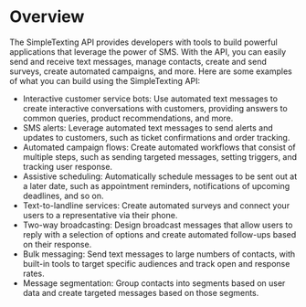 # Overview

The SimpleTexting API provides developers with tools to build powerful
applications that leverage the power of SMS. With the API, you can easily send
and receive text messages, manage contacts, create and send surveys, create
automated campaigns, and more. Here are some examples of what you can build
using the SimpleTexting API:

- Interactive customer service bots: Use automated text messages to create
  interactive conversations with customers, providing answers to common
  queries, product recommendations, and more.
- SMS alerts: Leverage automated text messages to send alerts and updates to
  customers, such as ticket confirmations and order tracking.
- Automated campaign flows: Create automated workflows that consist of multiple
  steps, such as sending targeted messages, setting triggers, and tracking user
  response.
- Assistive scheduling: Automatically schedule messages to be sent out at a
  later date, such as appointment reminders, notifications of upcoming
  deadlines, and so on.
- Text-to-landline services: Create automated surveys and connect your users to
  a representative via their phone.
- Two-way broadcasting: Design broadcast messages that allow users to reply
  with a selection of options and create automated follow-ups based on their
  response.
- Bulk messaging: Send text messages to large numbers of contacts, with
  built-in tools to target specific audiences and track open and response
  rates.
- Message segmentation: Group contacts into segments based on user data and
  create targeted messages based on those segments.

